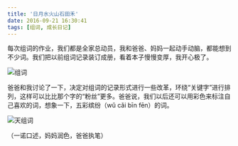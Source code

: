 ```yaml
---
title: '日月水火山石田禾'
date: 2016-09-21 16:30:41
tags: [组词, 成长日记]
---
```


每次组词的作业，我们都是全家总动员，我和爸爸、妈妈一起动手动脑，都能想到不少词。我们把以前组词记录装订成册，看着本子慢慢变厚，我开心极了。

![组词](https://whqet.github.io/lovelyGirl/images/008.jpg "日月水火山石田禾")

爸爸和我讨论了一下，决定对组词的记录形式进行一些改革，环绕“关键字”进行排列，这样可以比比那个字的“粉丝”更多。爸爸说，我们以后还可以用彩色来标注自己喜欢的词，想象一下，五彩缤纷（wǔ cǎi bīn fēn）的词。

![天组词](https://whqet.github.io/lovelyGirl/images/009.jpg "虫云花")

（一诺口述，妈妈润色，爸爸执笔）
